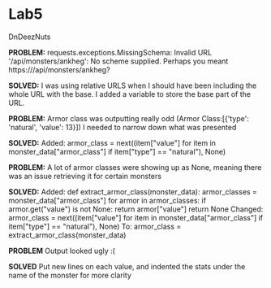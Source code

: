 # Lab5
DnDeezNuts

**PROBLEM:**
requests.exceptions.MissingSchema: Invalid URL '/api/monsters/ankheg': No scheme supplied. Perhaps you meant https:///api/monsters/ankheg?

**SOLVED:**
I was using relative URLS when I should have been including the whole URL with the base. I added a variable to store the base part of the URL.


**PROBLEM:**
Armor class was outputting really odd (Armor Class:[{'type': 'natural', 'value': 13}]) I needed to narrow down what was presented

**SOLVED:**
Added:  armor_class = next((item["value"] for item in monster_data["armor_class"] if item["type"] == "natural"), None)



**PROBLEM:**
A lot of armor classes were showing up as None, meaning there was an issue retrieving it for certain monsters

**SOLVED:**
  Added:
    def extract_armor_class(monster_data):
      armor_classes = monster_data["armor_class"]
      for armor in armor_classes:
          if armor.get("value") is not None:
              return armor["value"]
      return None
  Changed:
    armor_class = next((item["value"] for item in monster_data["armor_class"] if item["type"] == "natural"), None)
    To:
    armor_class = extract_armor_class(monster_data)




**PROBLEM**
Output looked ugly :(

**SOLVED**
Put new lines on each value, and indented the stats under the name of the monster for more clarity







